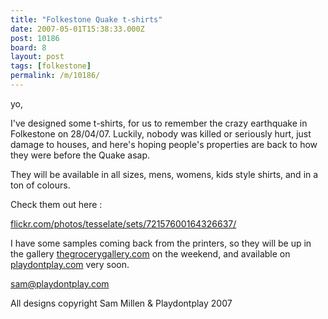 ```yaml
---
title: "Folkestone Quake t-shirts"
date: 2007-05-01T15:38:33.000Z
post: 10186
board: 8
layout: post
tags: [folkestone]
permalink: /m/10186/
---
```

yo,

I've designed some t-shirts, for us to remember the crazy earthquake in Folkestone on 28/04/07. Luckily, nobody was killed or seriously hurt, just damage to houses, and here's hoping people's properties are back to how they were before the Quake asap.

They will be available in all sizes, mens, womens, kids style shirts, and in a ton of colours.

Check them out here : 

<a href="http://flickr.com/photos/tesselate/sets/72157600164326637/">flickr.com/photos/tesselate/sets/72157600164326637/</a>

I have some samples coming back from the printers, so they will be up in the gallery <a href="http://www.thegrocerygallery.com">thegrocerygallery.com</a> on the weekend, and available on <a href="http://www.playdontplay.com">playdontplay.com</a> very soon.

sam@playdontplay.com

All designs copyright Sam Millen & Playdontplay 2007
